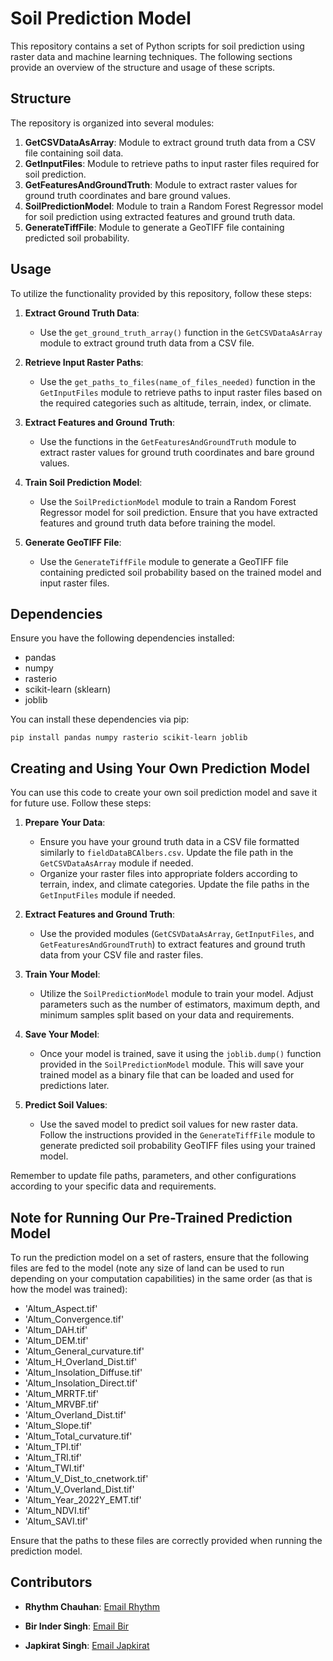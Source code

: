 # Soil Prediction Model

This repository contains a set of Python scripts for soil prediction using raster data and machine learning techniques. The following sections provide an overview of the structure and usage of these scripts.

## Structure

The repository is organized into several modules:

1. **GetCSVDataAsArray**: Module to extract ground truth data from a CSV file containing soil data.
2. **GetInputFiles**: Module to retrieve paths to input raster files required for soil prediction.
3. **GetFeaturesAndGroundTruth**: Module to extract raster values for ground truth coordinates and bare ground values.
4. **SoilPredictionModel**: Module to train a Random Forest Regressor model for soil prediction using extracted features and ground truth data.
5. **GenerateTiffFile**: Module to generate a GeoTIFF file containing predicted soil probability.

## Usage

To utilize the functionality provided by this repository, follow these steps:

1. **Extract Ground Truth Data**:
   - Use the `get_ground_truth_array()` function in the `GetCSVDataAsArray` module to extract ground truth data from a CSV file.

2. **Retrieve Input Raster Paths**:
   - Use the `get_paths_to_files(name_of_files_needed)` function in the `GetInputFiles` module to retrieve paths to input raster files based on the required categories such as altitude, terrain, index, or climate.

3. **Extract Features and Ground Truth**:
   - Use the functions in the `GetFeaturesAndGroundTruth` module to extract raster values for ground truth coordinates and bare ground values.

4. **Train Soil Prediction Model**:
   - Use the `SoilPredictionModel` module to train a Random Forest Regressor model for soil prediction. Ensure that you have extracted features and ground truth data before training the model.

5. **Generate GeoTIFF File**:
   - Use the `GenerateTiffFile` module to generate a GeoTIFF file containing predicted soil probability based on the trained model and input raster files.

## Dependencies

Ensure you have the following dependencies installed:

- pandas
- numpy
- rasterio
- scikit-learn (sklearn)
- joblib

You can install these dependencies via pip:

`pip install pandas numpy rasterio scikit-learn joblib`

## Creating and Using Your Own Prediction Model

You can use this code to create your own soil prediction model and save it for future use. Follow these steps:

1. **Prepare Your Data**:
   - Ensure you have your ground truth data in a CSV file formatted similarly to `fieldDataBCAlbers.csv`. Update the file path in the `GetCSVDataAsArray` module if needed.
   - Organize your raster files into appropriate folders according to terrain, index, and climate categories. Update the file paths in the `GetInputFiles` module if needed.

2. **Extract Features and Ground Truth**:
   - Use the provided modules (`GetCSVDataAsArray`, `GetInputFiles`, and `GetFeaturesAndGroundTruth`) to extract features and ground truth data from your CSV file and raster files.

3. **Train Your Model**:
   - Utilize the `SoilPredictionModel` module to train your model. Adjust parameters such as the number of estimators, maximum depth, and minimum samples split based on your data and requirements.

4. **Save Your Model**:
   - Once your model is trained, save it using the `joblib.dump()` function provided in the `SoilPredictionModel` module. This will save your trained model as a binary file that can be loaded and used for predictions later.

5. **Predict Soil Values**:
   - Use the saved model to predict soil values for new raster data. Follow the instructions provided in the `GenerateTiffFile` module to generate predicted soil probability GeoTIFF files using your trained model.

Remember to update file paths, parameters, and other configurations according to your specific data and requirements.

## Note for Running Our Pre-Trained Prediction Model

To run the prediction model on a set of rasters, ensure that the following files are fed to the model (note any size of land can be used to run depending on your computation capabilities) in the same order (as that is how the model was trained):

- 'Altum_Aspect.tif'
- 'Altum_Convergence.tif'
- 'Altum_DAH.tif'
- 'Altum_DEM.tif'
- 'Altum_General_curvature.tif'
- 'Altum_H_Overland_Dist.tif'
- 'Altum_Insolation_Diffuse.tif'
- 'Altum_Insolation_Direct.tif'
- 'Altum_MRRTF.tif'
- 'Altum_MRVBF.tif'
- 'Altum_Overland_Dist.tif'
- 'Altum_Slope.tif'
- 'Altum_Total_curvature.tif'
- 'Altum_TPI.tif'
- 'Altum_TRI.tif'
- 'Altum_TWI.tif'
- 'Altum_V_Dist_to_cnetwork.tif'
- 'Altum_V_Overland_Dist.tif'
- 'Altum_Year_2022Y_EMT.tif'
- 'Altum_NDVI.tif'
- 'Altum_SAVI.tif'

Ensure that the paths to these files are correctly provided when running the prediction model.



## Contributors
- **Rhythm Chauhan**: [Email Rhythm](mailto:eyeamrhythm2003@gmail.com)

- **Bir Inder Singh**: [Email Bir](mailto:virkbunny13@gmail.com)

- **Japkirat Singh**: [Email Japkirat](mailto:japkirat66@gmail.com)
